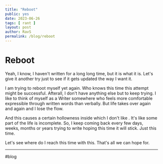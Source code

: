 ```yaml
---
title: "Reboot"
public: yes
date: 2023-06-26
tags: [ rant ]
layout: post
author: RavS
permalink: /blog/reboot
---
```


# Reboot 

  Yeah, I know, I haven't written for a long long time, but it is what it is. Let's give it another try just to see if it gets updated the way I want it.

  I am trying to reboot myself yet again. Who knows this time this attempt might be successful.
  Afterall, I don't have anything else but to keep trying. I like to think of myself as a Writer somewhere who feels more comfortable expressible through written words than verbally. But life takes over again and again and I lose the flow.

  And this causes a certain hollowness inside which I don't like . It's like some part of the life is incomplete. So, I keep coming back every few days, weeks, months or years trying to write hoping this time it will stick. Just this time.

  Let's see where do I reach this time with this. That's all we can hope for.

---
#blog 
